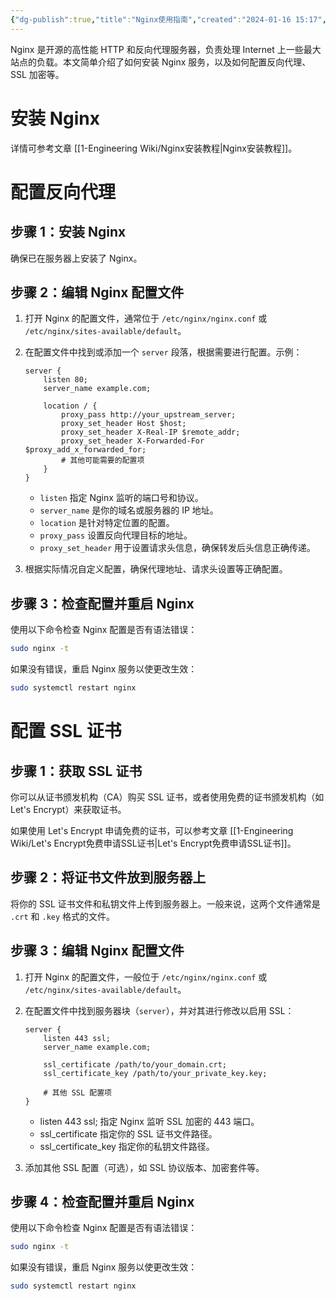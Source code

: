```yaml
---
{"dg-publish":true,"title":"Nginx使用指南","created":"2024-01-16 15:17","updated":"2024-03-04 18:51","tags":["ubuntu","nginx","tool"],"permalink":"/1-Engineering Wiki/Nginx使用指南/","dgPassFrontmatter":true,"noteIcon":"1"}
---
```



Nginx 是开源的高性能 HTTP 和反向代理服务器，负责处理 Internet 上一些最大站点的负载。本文简单介绍了如何安装 Nginx 服务，以及如何配置反向代理、SSL 加密等。

# 安装 Nginx

详情可参考文章 [[1-Engineering Wiki/Nginx安装教程\|Nginx安装教程]]。

# 配置反向代理

## 步骤 1：安装 Nginx

确保已在服务器上安装了 Nginx。

## 步骤 2：编辑 Nginx 配置文件

1. 打开 Nginx 的配置文件，通常位于 `/etc/nginx/nginx.conf` 或 `/etc/nginx/sites-available/default`。

2. 在配置文件中找到或添加一个 `server` 段落，根据需要进行配置。示例：

    ```
    server {
        listen 80;
        server_name example.com;

        location / {
            proxy_pass http://your_upstream_server;
            proxy_set_header Host $host;
            proxy_set_header X-Real-IP $remote_addr;
            proxy_set_header X-Forwarded-For $proxy_add_x_forwarded_for;
            # 其他可能需要的配置项
        }
    }
    ```

    - `listen` 指定 Nginx 监听的端口号和协议。
    - `server_name` 是你的域名或服务器的 IP 地址。
    - `location` 是针对特定位置的配置。
    - `proxy_pass` 设置反向代理目标的地址。
    - `proxy_set_header` 用于设置请求头信息，确保转发后头信息正确传递。

3. 根据实际情况自定义配置，确保代理地址、请求头设置等正确配置。

## 步骤 3：检查配置并重启 Nginx

使用以下命令检查 Nginx 配置是否有语法错误：

```bash
sudo nginx -t
```

如果没有错误，重启 Nginx 服务以使更改生效：

```bash
sudo systemctl restart nginx
```

# 配置 SSL 证书

## 步骤 1：获取 SSL 证书

你可以从证书颁发机构（CA）购买 SSL 证书，或者使用免费的证书颁发机构（如 Let's Encrypt）来获取证书。

如果使用 Let's Encrypt 申请免费的证书，可以参考文章 [[1-Engineering Wiki/Let's Encrypt免费申请SSL证书\|Let's Encrypt免费申请SSL证书]]。

## 步骤 2：将证书文件放到服务器上

将你的 SSL 证书文件和私钥文件上传到服务器上。一般来说，这两个文件通常是 `.crt` 和 `.key` 格式的文件。

## 步骤 3：编辑 Nginx 配置文件

1. 打开 Nginx 的配置文件，一般位于 `/etc/nginx/nginx.conf` 或 `/etc/nginx/sites-available/default`。

2. 在配置文件中找到服务器块（`server`），并对其进行修改以启用 SSL：

    ```
    server {
        listen 443 ssl;
        server_name example.com;

        ssl_certificate /path/to/your_domain.crt;
        ssl_certificate_key /path/to/your_private_key.key;

        # 其他 SSL 配置项
    }
    ```

    - listen 443 ssl; 指定 Nginx 监听 SSL 加密的 443 端口。
    - ssl_certificate 指定你的 SSL 证书文件路径。
    - ssl_certificate_key 指定你的私钥文件路径。

3. 添加其他 SSL 配置（可选），如 SSL 协议版本、加密套件等。

## 步骤 4：检查配置并重启 Nginx

使用以下命令检查 Nginx 配置是否有语法错误：

```bash
sudo nginx -t
```

如果没有错误，重启 Nginx 服务以使更改生效：

```bash
sudo systemctl restart nginx
```